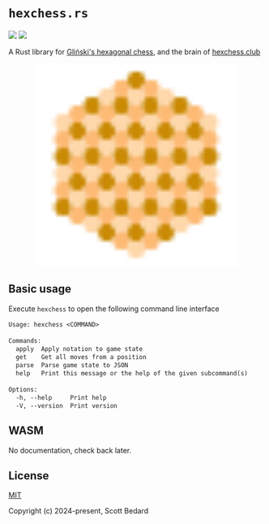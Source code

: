 # `hexchess.rs`

<a href="https://github.com/scottbedard/hexchess.rs/actions/workflows/build.yml"><img src="https://github.com/scottbedard/hexchess.rs/actions/workflows/build.yml/badge.svg" /></a>
<a href="https://github.com/scottbedard/hexchess.rs/blob/main/LICENSE"><img src="https://img.shields.io/badge/license-MIT-blue" /></a>

A Rust library for [Gliński's hexagonal chess](https://en.wikipedia.org/wiki/Hexagonal_chess#Gli%C5%84ski's_hexagonal_chess), and the brain of [hexchess.club](https://hexchess.club)

<p align="center">
  <img src="https://raw.githubusercontent.com/scottbedard/hexchess.rs/main/assets/hexchess.svg?token=GHSAT0AAAAAAB6TCUTIQHQJZMH4MAEY7QWIZN3BRFA" width="400" />
</p>

## Basic usage

Execute `hexchess` to open the following command line interface

```
Usage: hexchess <COMMAND>

Commands:
  apply  Apply notation to game state
  get    Get all moves from a position
  parse  Parse game state to JSON
  help   Print this message or the help of the given subcommand(s)

Options:
  -h, --help     Print help
  -V, --version  Print version
```

## WASM

No documentation, check back later.

## License

[MIT](https://github.com/scottbedard/hexchess.rs/tree/main?tab=MIT-1-ov-file#readme)

Copyright (c) 2024-present, Scott Bedard
